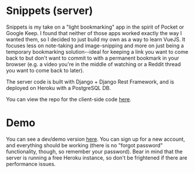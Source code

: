# Snippets (server)

Snippets is my take on a "light bookmarking" app in the spirit of Pocket or Google Keep. I found that neither of those apps worked exactly the way I wanted them, so I decided to just build my own as a way to learn VueJS. It focuses less on note-taking and image-snipping and more on just being a temporary bookmarking solution--ideal for keeping a link you want to come back to but don't want to commit to with a permanent bookmark in your browser (e.g. a video you're in the middle of watching or a Reddit thread you want to come back to later).

The server code is built with Django + Django Rest Framework, and is deployed on Heroku with a PostgreSQL DB.

You can view the repo for the client-side code [here](https://github.com/gargrave/snippets-client).

# Demo

You can see a dev/demo version [here](https://gargrave-snippets-dev.netlify.com). You can sign up for a new account, and everything should be working (there is no "forgot password" functionality, though, so remember your password). Bear in mind that the server is running a free Heroku instance, so don't be frightened if there are performance issues.
